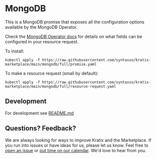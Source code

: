 # MongoDB

This is a MongoDB promise that exposes all the configuration options available
by the MongoDB Operator.

Check the [MongoDB Operator
docs](https://github.com/mongodb/mongodb-kubernetes-operator) for details on
what fields can be configured in your resource request.

To install:
```
kubectl apply -f https://raw.githubusercontent.com/syntasso/kratix-marketplace/main/mongodb/full/promise.yaml
```

To make a resource request (small by default):
```
kubectl apply -f https://raw.githubusercontent.com/syntasso/kratix-marketplace/main/mongodb/full/resource-request.yaml
```

## Development

For development see [README.md](./internal/README.md)

## Questions? Feedback?

We are always looking for ways to improve Kratix and the Marketplace. If you run into issues or have ideas for us, please let us know. Feel free to [open an issue](https://github.com/syntasso/kratix-marketplace/issues/new/choose) or [put time on our calendar](https://www.syntasso.io/contact-us). We'd love to hear from you.

